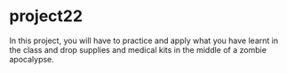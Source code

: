 # project22
In this project, you will have to practice and apply what you have learnt in the class and drop supplies and medical kits in the middle of a zombie apocalypse.

